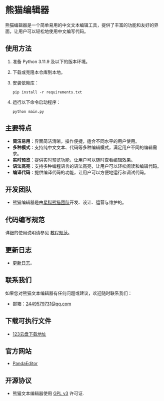 # 熊猫编辑器

熊猫编辑器是一个简单易用的中文文本编辑工具，提供了丰富的功能和友好的界面，让用户可以轻松地使用中文编写代码。

## 使用方法

1. 准备 Python 3.11.9 及以下的版本环境。

2. 下载或克隆本仓库到本地。

3. 安装依赖库：

   ```
   pip install -r requirements.txt
   ```

4. 运行以下命令启动程序：

   ```
   python main.py
   ```

## 主要特点

- **简洁易用**：界面简洁清晰，操作便捷，适合不同水平的用户使用。
- **多种模式**：支持纯中文文本、代码等多种编辑模式，满足用户不同的编辑需求。
- **实时预览**：提供实时预览功能，让用户可以随时查看编辑效果。
- **语法高亮**：支持多种编程语言的语法高亮，让用户可以轻松阅读和编辑代码。
- **编译代码**：提供编译代码的功能，让用户可以方便地运行和调试代码。

## 开发团队

- 熊猫编辑器是由[星科熊猫团队](https://cxfjh.github.io/PandaEditorHub/)开发、设计、运营与维护的。

## 代码编写规范

详细的使用说明请参见 [教程规范](docs/USAGE.md)。

## 更新日志

- [更新日志](docs/CHANGELOG.md)。

## 联系我们

如果您对熊猫文本编辑器有任何问题或建议，欢迎随时联系我们：

- 邮箱：2449579731@qq.com

## 下载可执行文件

- [123云盘下载地址](https://www.123pan.com/s/IzrNjv-cAd7A)

## 官方网站

- [PandaEditor](https://cxfjh.github.io/PandaEditorHub/)

## 开源协议

- 熊猫文本编辑器使用 [GPL v3](https://www.gnu.org/licenses/gpl-3.0.html) 许可证.

